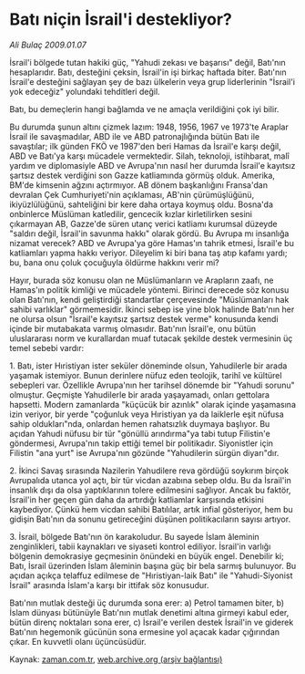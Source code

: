 # Batı niçin İsrail'i destekliyor?

*Ali Bulaç 2009.01.07*

<tr><td class="metin" colspan="2" style="padding-top: 20px; padding-left: 5px; padding-right: 10px;">İsrail'i bölgede tutan hakiki güç, "Yahudi zekası ve başarısı" değil, Batı'nın hesaplarıdır. Batı, desteğini çeksin, İsrail'in işi birkaç haftada biter. Batı'nın İsrail'e desteğini sağlayan şey de bazı ülkelerin veya grup liderlerinin "İsrail'i yok edeceğiz" yolundaki tehditleri değil.</td></tr><tr><td class="metin" colspan="2" style="padding-top: 20px; padding-left: 5px; padding-right: 10px;"><p> Batı, bu demeçlerin hangi bağlamda ve ne amaçla verildiğini çok iyi bilir.
<p> Bu durumda şunun altını çizmek lazım: 1948, 1956, 1967 ve 1973'te Araplar İsrail ile savaşmadılar, ABD ile ve ABD patronajlığında bütün Batı ile savaştılar; ilk günden FKÖ ve 1987'den beri Hamas da İsrail'e karşı değil, ABD ve Batı'ya karşı mücadele vermektedir. Silah, teknoloji, istihbarat, malî yardım ve diplomasiyle ABD ve Avrupa'nın nasıl her durumda İsrail'e kayıtsız şartsız destek verdiğini son Gazze katliamında görmüş olduk. Amerika, BM'de kimsenin ağzını açtırmıyor. AB dönem başkanlığını Fransa'dan devralan Çek Cumhuriyeti'nin açıklaması, AB'nin çürümüşlüğünü, ikiyüzlülüğünü, sahteliğini bir kere daha ortaya koymuş oldu. Bosna'da onbinlerce Müslüman katledilir, gencecik kızlar kirletilirken sesini çıkarmayan AB, Gazze'de süren utanç verici katliamı kurumsal düzeyde "saldırı değil, İsrail'in savunma hakkı" olarak gördü. Bu Avrupa mı insanlığa nizamat verecek? ABD ve Avrupa'ya göre Hamas'ın tahrik etmesi, İsrail'e bu katliamları yapma hakkı veriyor. Dileyelim ki biri bana taş atıp kafamı yardı; bu, bana onu çoluk çocuğuyla öldürme hakkını verir mi?
<p> Hayır, burada söz konusu olan ne Müslümanların ve Arapların zaafı, ne Hamas'ın politik kimliği ve mücadele yöntemi. Birinci derecede söz konusu olan Batı'nın, kendi geliştirdiği standartlar çerçevesinde "Müslümanları hak sahibi varlıklar" görmemesidir. İkinci sebep ise yine blok halinde Batı'nın her ne olursa olsun "İsrail'e kayıtsız şartsız destek verme" konusunda kendi içinde bir mutabakata varmış olmasıdır. Batı'nın İsrail'e, onu bütün uluslararası norm ve kurallardan muaf tutacak şekilde destek vermesinin üç temel sebebi vardır:
<p> 1. Batı, ister Hıristiyan ister seküler döneminde olsun, Yahudilerle bir arada yaşamak istemiyor. Bunun derinlere nüfuz eden teolojik, tarihî ve kültürel sebepleri var. Özellikle Avrupa'nın her tarihsel dönemde bir "Yahudi sorunu" olmuştur. Geçmişte Yahudilerle bir arada yaşayamadı, onları gettolara hapsetti. Modern zamanlarda "küçücük bir azınlık" olarak içinde yaşamasına izin veriyor, bir yerde "çoğunluk veya Hıristiyan ya da laiklerle eşit nüfusa sahip oldukları"nda, onlardan hemen rahatsızlık duymaya başlıyor. Bu açıdan Yahudi nüfusu bir tür "gönüllü arındırma"ya tabi tutup Filistin'e göndermesi, Avrupa'nın takip ettiği temel bir politikadır. Siyonistler için Filistin "ana yurt" ise Avrupa'nın gözünde "Yahudilerin sürgün diyarı"dır.
<p> 2. İkinci Savaş sırasında Nazilerin Yahudilere reva gördüğü soykırım birçok Avrupalıda utanca yol açtı, bir tür vicdan azabına sebep oldu. Bu da İsrail'in insanlık dışı da olsa yaptıklarının tolere edilmesini sağlıyor. Ancak bu faktör, İsrail'in her geçen gün daha da artırdığı katliamlar karşısında etkisini kaybediyor. Çünkü hem vicdan sahibi Batılılar, artık infial gösteriyor, hem bu gidişin Batı'nın da sonunu getireceğini düşünen politikacıların sayısı artıyor.
<p> 3. İsrail, bölgede Batı'nın ön karakoludur. Bu sayede İslam âleminin zenginlikleri, tabii kaynakları ve siyaseti kontrol ediliyor. İsrail'in varlığı bölgenin demokrasiye geçmesinin önündeki en büyük engel. Denebilir ki; Batı, İsrail üzerinden İslam âleminin başına güç bir bela sarmış bulunuyor. Bu açıdan açıkça telaffuz edilmese de "Hıristiyan-laik Batı" ile "Yahudi-Siyonist İsrail" arasında İslam'a karşı bir ittifak söz konusudur.
<p> Batı'nın mutlak desteği üç durumda sona erer: a) Petrol tamamen biter, b) İslam dünyası bütünüyle Batı'nın mutlak denetimi altına girmeyi kabul eder, bütün direnç noktaları sona erer, c) İsrail'e verilen destek İsrail'in ve giderek Batı'nın hegemonik gücünün sona ermesine yol açacak kadar çığırından çıkar. En kuvvetli olanı üçüncüsüdür.<br/></p></p></p></p></p></p></p></td></tr>

Kaynak: [zaman.com.tr](http://zaman.com.tr/yazar.do?yazino=800369), [web.archive.org (arşiv bağlantısı)](http://web.archive.org/web/20090219001215/http://zaman.com.tr:80/yazar.do?yazino=800369)
